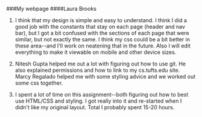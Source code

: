 ###My webpage
####Laura Brooks

1. I think that my design is simple and easy to understand. I think I did a good job with the constants that stay on each page (header and nav bar), but I got a bit confused with the sections of each page that were similar, but not exactly the same. I think my css could be a bit better in these area--and I'll work on neatening that in the future. Also I will edit everything to make it viewable on mobile and other device sizes.

2. Nitesh Gupta helped me out a lot with figuring out how to use git. He also explained permissions and how to link to my cs.tufts.edu site. Marcy Regalado helped me with some styling advice and we worked out some css together.

3. I spent a lot of time on this assignment--both figuring out how to best use HTML/CSS and styling. I got really into it and re-started when I didn't like my original layout. Total I probably spent 15-20 hours.
